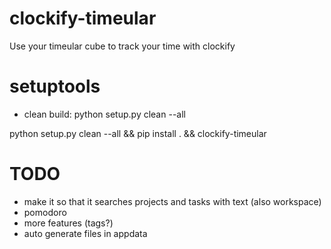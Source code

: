 # clockify-timeular
Use your timeular cube to track your time with clockify


# setuptools
- clean build: python setup.py clean --all



python setup.py clean --all && pip install . && clockify-timeular


# TODO
- make it so that it searches projects and tasks with text (also workspace)
- pomodoro
- more features (tags?)
- auto generate files in appdata
